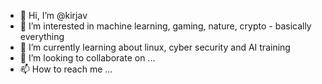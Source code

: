 - 👋 Hi, I’m @kirjav
- 👀 I’m interested in machine learning, gaming, nature, crypto - basically everything
- 🌱 I’m currently learning about linux, cyber security and AI training
- 💞️ I’m looking to collaborate on ...
- 📫 How to reach me ...

<!---
kirjav/kirjav is a ✨ special ✨ repository because its `README.md` (this file) appears on your GitHub profile.
You can click the Preview link to take a look at your changes.
--->
